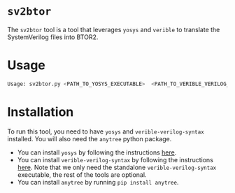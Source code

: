 # `sv2btor` 

The `sv2btor` tool is a tool that leverages `yosys` and
`verible` to translate the SystemVerilog files into BTOR2. 

# Usage

```bash
Usage: sv2btor.py <PATH_TO_YOSYS_EXECUTABLE>  <PATH_TO_VERIBLE_VERILOG_SYNTAX>  <OUTPUT_DIR>  <VERILOG_FILE [VERILOG_FILE [...]]>
```

# Installation
To run this tool, you need to have `yosys` and `verible-verilog-syntax` installed. You will also need the `anytree` python package.

- You can install `yosys` by following the instructions [here](https://github.com/YosysHQ/yosys).
- You can install `verible-verilog-syntax` by following the instructions [here](https://github.com/chipsalliance/verible). Note that we only need the standalone `verible-verilog-syntax` executable, the rest of the tools are optional.
- You can install `anytree` by running `pip install anytree`.

